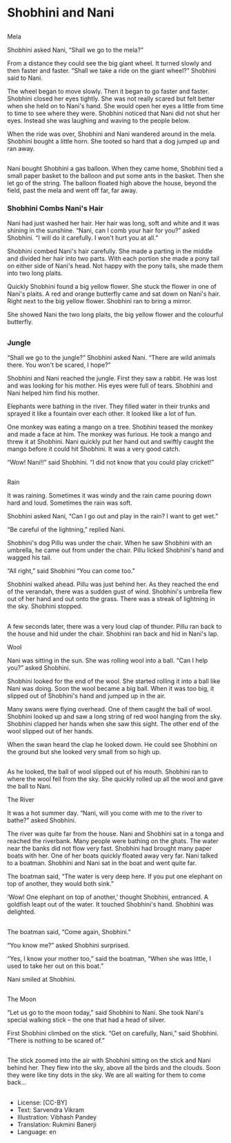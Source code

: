 # Shobhini and Nani

##
Mela

Shobhini asked Nani, “Shall we go to the mela?”

From a distance they could see the big giant wheel. It turned slowly and then faster and faster. “Shall we take a ride on the giant wheel?” Shobhini said to Nani.

The wheel began to move slowly. Then it began to go faster and faster. Shobhini closed her eyes tightly. She was not really scared but felt better when she held on to Nani's hand. She would open her eyes a little from time to time to see where they were. Shobhini noticed that Nani did not shut her eyes. Instead she was laughing and waving to the people below.

When the ride was over, Shobhini and Nani wandered around in the mela. Shobhini bought a little horn. She tooted so hard that a dog jumped up and ran away.

##
Nani bought Shobhini a gas balloon. When they came home, Shobhini tied a small paper basket to the balloon and put some ants in the basket. Then she let go of the string. The balloon floated high above the house, beyond the field, past the mela and went off far, far away.

### Shobhini Combs Nani's Hair

Nani had just washed her hair. Her hair was long, soft and white and it was shining in the sunshine. “Nani, can I comb your hair for you?” asked Shobhini. “I will do it carefully. I won't hurt you at all.”

Shobhini combed Nani's hair carefully. She made a parting in the middle and divided her hair into two parts. With each portion she made a pony tail on either side of Nani's head. Not happy with the pony tails, she made them into two long plaits.

Quickly Shobhini found a big yellow flower. She stuck the flower in one of Nani's plaits. A red and orange butterfly came and sat down on Nani's hair. Right next to the big yellow flower. Shobhini ran to bring a mirror.

She showed Nani the two long plaits, the big yellow flower and the colourful butterfly.

##
### Jungle

“Shall we go to the jungle?” Shobhini asked Nani. “There are wild animals there. You won't be scared, I hope?”

Shobhini and Nani reached the jungle. First they saw a rabbit. He was lost and was looking for his mother. His eyes were full of tears. Shobhini and Nani helped him find his mother.

Elephants were bathing in the river. They filled water in their trunks and sprayed it like a fountain over each other. It looked like a lot of fun.

One monkey was eating a mango on a tree. Shobhini teased the monkey and made a face at him. The monkey was furious. He took a mango and threw it at Shobhini. Nani quickly put her hand out and swiftly caught the mango before it could hit Shobhini. It was a very good catch.

“Wow! Nani!!” said Shobhini. “I did not know that you could play cricket!”

##
Rain

It was raining. Sometimes it was windy and the rain came pouring down hard and loud. Sometimes the rain was soft.

Shobhini asked Nani, “Can I go out and play in the rain? I want to get wet.”

“Be careful of the lightning,” replied Nani.

Shobhini's dog Pillu was under the chair. When he saw Shobhini with an umbrella, he came out from under the chair. Pillu licked Shobhini's hand and wagged his tail.

“All right,” said Shobhini “You can come too.”

Shobhini walked ahead. Pillu was just behind her. As they reached the end of the verandah, there was a sudden gust of wind. Shobhini's umbrella flew out of her hand and out onto the grass. There was a streak of lightning in the sky. Shobhini stopped.

##
A few seconds later, there was a very loud clap of thunder. Pillu ran back to the house and hid under the chair. Shobhini ran back and hid in Nani's lap.

Wool

Nani was sitting in the sun. She was rolling wool into a ball. “Can I help you?” asked Shobhini.

Shobhini looked for the end of the wool. She started rolling it into a ball like Nani was doing. Soon the wool became a big ball. When it was too big, it slipped out of Shobhini's hand and jumped up in the air.

Many swans were flying overhead. One of them caught the ball of wool. Shobhini looked up and saw a long string of red wool hanging from the sky. Shobhini clapped her hands when she saw this sight. The other end of the wool slipped out of her hands.

When the swan heard the clap he looked down. He could see Shobhini on the ground but she looked very small from so high up.

##
As he looked, the ball of wool slipped out of his mouth. Shobhini ran to where the wool fell from the sky. She quickly rolled up all the wool and gave the ball to Nani.

The River

It was a hot summer day. “Nani, will you come with me to the river to bathe?” asked Shobhini.

The river was quite far from the house. Nani and Shobhini sat in a tonga and reached the riverbank. Many people were bathing on the ghats. The water near the banks did not flow very fast. Shobhini had brought many paper boats with her. One of her boats quickly floated away very far. Nani talked to a boatman. Shobhini and Nani sat in the boat and went quite far.

The boatman said, “The water is very deep here. If you put one elephant on top of another, they would both sink.”

‘Wow! One elephant on top of another,' thought Shobhini, entranced. A goldfish leapt out of the water. It touched Shobhini's hand. Shobhini was delighted.

##
The boatman said, “Come again, Shobhini.”

“You know me?” asked Shobhini surprised.

“Yes, I know your mother too,” said the boatman, “When she was little, I used to take her out on this boat.”

Nani smiled at Shobhini.

##
The Moon

“Let us go to the moon today,” said Shobhini to Nani. She took Nani's special walking stick – the one that had a head of silver.

First Shobhini climbed on the stick. “Get on carefully, Nani,” said Shobhini. “There is nothing to be scared of.”

##
The stick zoomed into the air with Shobhini sitting on the stick and Nani behind her. They flew into the sky, above all the birds and the clouds. Soon they were like tiny dots in the sky. We are all waiting for them to come back...

##
* License: [CC-BY]
* Text: Sarvendra Vikram
* Illustration: Vibhash Pandey
* Translation: Rukmini Banerji
* Language: en
